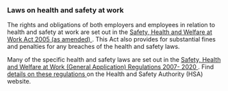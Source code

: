 ###  Laws on health and safety at work

The rights and obligations of both employers and employees in relation to
health and safety at work are set out in the [ Safety, Health and Welfare at
Work Act 2005 (as amended)
](http://revisedacts.lawreform.ie/eli/2005/act/10/front/revised/en/html) .
This Act also provides for substantial fines and penalties for any breaches of
the health and safety laws.

Many of the specific health and safety laws are set out in the [ Safety,
Health and Welfare at Work (General Application) Regulations 2007- 2020
](http://www.irishstatutebook.ie/2007/en/si/0299.html) . Find [ details on
these regulations
](http://www.hsa.ie/eng/Legislation/Acts/Safety_Health_and_Welfare_at_Work/Safety_Health_and_Welfare_at_Work_Act.html#regulations)
on the Health and Safety Authority (HSA) website.
